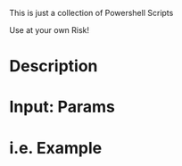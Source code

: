 This is just a collection of Powershell Scripts

Use at your own Risk!






#
#  Description
#  Input: Params
#  i.e. Example
#
